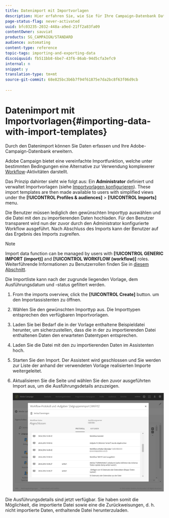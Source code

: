 ```yaml
---
title: Datenimport mit Importvorlagen
description: Hier erfahren Sie, wie Sie für Ihre Campaign-Datenbank Daten sammeln können.
page-status-flag: never-activated
uuid: bfc03235-2032-448a-a9ed-21ff2a83fa09
contentOwner: sauviat
products: SG_CAMPAIGN/STANDARD
audience: automating
content-type: reference
topic-tags: importing-and-exporting-data
discoiquuid: fb511bb8-6be7-43f6-86ab-94d5cfa3efc9
internal: n
snippet: y
translation-type: tm+mt
source-git-commit: 68e825bc3b6b7f94f61875e7da2bc8f63f06d9cb

---
```



# Datenimport mit Importvorlagen{#importing-data-with-import-templates}

Durch den Datenimport können Sie Daten erfassen und Ihre Adobe-Campaign-Datenbank erweitern.

Adobe Campaign bietet eine vereinfachte Importfunktion, welche unter bestimmten Bedingungen eine Alternative zur Verwendung komplexerer [Workflow](../../automating/using/get-started-workflows.md)-Aktivitäten darstellt.

Das Prinzip dahinter sieht wie folgt aus: Ein **Administrator** definiert und verwaltet Importvorlagen (siehe [Importvorlagen konfigurieren](../../automating/using/defining-import-templates.md)). These import templates are then made available to users with simplified views under the **[!UICONTROL Profiles & audiences]** > **[!UICONTROL Imports]** menu.

Die Benutzer müssen lediglich den gewünschten Importtyp auswählen und die Datei mit den zu importierenden Daten hochladen. Für den Benutzer transparent wird nun der zuvor durch den Administrator konfigurierte Workflow ausgeführt. Nach Abschluss des Imports kann der Benutzer auf das Ergebnis des Imports zugreifen.

>[!NOTE]
>
>Import data function can be managed by users with **[!UICONTROL GENERIC IMPORT (import)]** and **[!UICONTROL WORKFLOW (workflow)]** roles. Weiterführende Informationen zu Benutzerrollen finden Sie in [diesem Abschnitt](../../administration/using/list-of-roles.md).

Die Importliste kann nach der zugrunde liegenden Vorlage, dem Ausführungsdatum und -status gefiltert werden.

1. From the imports overview, click the **[!UICONTROL Create]** button. um den Importassistenten zu öffnen.
1. Wählen Sie den gewünschten Importtyp aus. Die Importtypen entsprechen den verfügbaren Importvorlagen.
1. Laden Sie bei Bedarf die in der Vorlage enthaltene Beispieldatei herunter, um sicherzustellen, dass die in der zu importierenden Datei enthaltenen Daten den erwarteten Datentypen entsprechen.
1. Laden Sie die Datei mit den zu importierenden Daten im Assistenten hoch.
1. Starten Sie den Import. Der Assistent wird geschlossen und Sie werden zur Liste der anhand der verwendeten Vorlage realisierten Importe weitergeleitet.
1. Aktualisieren Sie die Seite und wählen Sie den zuvor ausgeführten Import aus, um die Ausführungsdetails anzuzeigen.

   ![](assets/simplified_import1.png)

Die Ausführungsdetails sind jetzt verfügbar. Sie haben somit die Möglichkeit, die importierte Datei sowie eine die Zurückweisungen, d. h. nicht importierte Daten, enthaltende Datei herunterzuladen.
